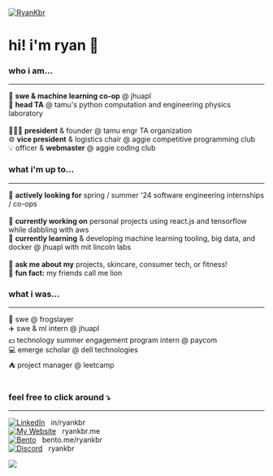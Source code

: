 <!-- ## Hi, I'm Ryan! -->
[![RyanKbr](https://creatorspace.imgix.net/users/clknie60v04gks501idqzjvve/GlawgzQmAIY1lEXJ-97A0DAB3-DD84-400F-A7EE-43610493A379.jpg?w=200&h=200)](https://ryankbr.me) &nbsp; <br>
# hi! i'm ryan 🐯
### who i am...
---
🚁 **swe & machine learning co-op** @ jhuapl<br>
🐍 **head TA** @ tamu's python computation and engineering physics laboratory<br>
<br>
👨🏾‍🏫 **president** & founder @ tamu engr TA organization<br>
⚙️ **vice president** & logistics chair @ aggie competitive programming club<br>
💡 officer & **webmaster** @ aggie coding club<br>

### what i'm up to...
---
🤝 **actively looking for** spring / summer '24 software engineering internships / co-ops <br>
<br>
🔬 **currently working on** personal projects using react.js and tensorflow while dabbling with aws<br>
🌱 **currently learning** & developing machine learning tooling, big data, and docker @ jhuapl with mit lincoln labs<br>
<br>
💬 **ask me about my** projects, skincare, consumer tech, or fitness!<br>
🦁 **fun fact:** my friends call me lion

### what i was...<br>
---
🐸 swe @ frogslayer<br>
✈️ swe & ml intern @ jhuapl<br>
💵 technology summer engagement program intern @ paycom<br>
💻 emerge scholar @ dell technologies<br>
⛺️ project manager @ leetcamp<br><br>
 
### feel free to click around ⤵️
---
[![LinkedIn](https://cdn-icons-png.flaticon.com/24/3536/3536505.png)](https://linkedin.com/in/ryankbr) &nbsp; in/ryankbr <br>
[![My Website](https://creatorspace.imgix.net/users/clknie60v04gks501idqzjvve/GlawgzQmAIY1lEXJ-97A0DAB3-DD84-400F-A7EE-43610493A379.jpg?w=24&h=24)](https://ryankbr.me) &nbsp; ryankbr.me <br>
[![Bento](https://cdn-icons-png.flaticon.com/24/8710/8710174.png)](https://bento.me/ryankbr) &nbsp; bento.me/ryankbr <br>
[![Discord](https://cdn-icons-png.flaticon.com/24/5968/5968756.png)](https://discord.com/users/283467779951034368) &nbsp; ryankbr 

<!-- # 💻 Tech Stack:
![C](https://img.shields.io/badge/c-%2300599C.svg?style=flat&logo=c&logoColor=white) 
![C++](https://img.shields.io/badge/c++-%2300599C.svg?style=flat&logo=c%2B%2B&logoColor=white) 
![CSS3](https://img.shields.io/badge/css3-%231572B6.svg?style=flat&logo=css3&logoColor=white) 
![Java](https://img.shields.io/badge/java-%23ED8B00.svg?style=flat&logo=java&logoColor=white) 
![JavaScript](https://img.shields.io/badge/javascript-%23323330.svg?style=flat&logo=javascript&logoColor=%23F7DF1E) 
![HTML5](https://img.shields.io/badge/html5-%23E34F26.svg?style=flat&logo=html5&logoColor=white) 
![R](https://img.shields.io/badge/r-%23276DC3.svg?style=flat&logo=r&logoColor=white) 
![Python](https://img.shields.io/badge/python-3670A0?style=flat&logo=python&logoColor=ffdd54) 
![Google Cloud](https://img.shields.io/badge/Google%20Cloud-%234285F4.svg?style=flat&logo=google-cloud&logoColor=white) 
![Anaconda](https://img.shields.io/badge/Anaconda-%2344A833.svg?style=flat&logo=anaconda&logoColor=white) 
![React](https://img.shields.io/badge/react-%2320232a.svg?style=flat&logo=react&logoColor=%2361DAFB) 
![NodeJS](https://img.shields.io/badge/node.js-6DA55F?style=flat&logo=node.js&logoColor=white) 
![Canva](https://img.shields.io/badge/Canva-%2300C4CC.svg?style=flat&logo=Canva&logoColor=white) 
![TensorFlow](https://img.shields.io/badge/TensorFlow-%23FF6F00.svg?style=flat&logo=TensorFlow&logoColor=white) 
![NumPy](https://img.shields.io/badge/numpy-%23013243.svg?style=flat&logo=numpy&logoColor=white) 
![Pandas](https://img.shields.io/badge/pandas-%23150458.svg?style=flat&logo=pandas&logoColor=white) 
![Notion](https://img.shields.io/badge/Notion-%23000000.svg?style=flat&logo=notion&logoColor=white) 
![LaTeX](https://img.shields.io/badge/latex-%23008080.svg?style=flat&logo=latex&logoColor=white)
![Adobe Lightroom](https://img.shields.io/badge/Adobe%20Lightroom-31A8FF.svg?style=flat&logo=Adobe%20Lightroom&logoColor=white)
![Adobe Photoshop](https://img.shields.io/badge/adobephotoshop-%2331A8FF.svg?style=flat&logo=adobephotoshop&logoColor=white)

# 📊 GitHub Stats: 
![](https://github-readme-stats.vercel.app/api?username=ryankbr&theme=nord&hide_border=false&include_all_commits=false&count_private=true)
![](https://github-readme-streak-stats.herokuapp.com/?user=ryankbr&theme=nord&hide_border=false&include_all_commits=false&count_private=true)<br/> 
![](https://github-readme-stats.vercel.app/api/top-langs/?username=ryankbr&theme=nord&hide_border=false&include_all_commits=false&count_private=true&layout=compact)-->
  
[![](https://visitcount.itsvg.in/api?id=ryankbr&theme=nord&hide_border=false&logoColor=10)](https://visitcount.itsvg.in)
